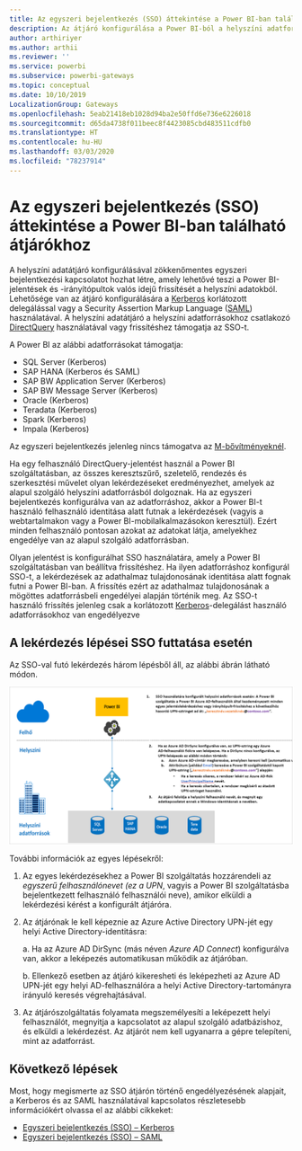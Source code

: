 ```yaml
---
title: Az egyszeri bejelentkezés (SSO) áttekintése a Power BI-ban található átjárókhoz
description: Az átjáró konfigurálása a Power BI-ból a helyszíni adatforrásokba történő egyszeri bejelentkezés (SSO) engedélyezéséhez.
author: arthiriyer
ms.author: arthii
ms.reviewer: ''
ms.service: powerbi
ms.subservice: powerbi-gateways
ms.topic: conceptual
ms.date: 10/10/2019
LocalizationGroup: Gateways
ms.openlocfilehash: 5eab21418eb1028d94ba2e50ffd6e736e6226018
ms.sourcegitcommit: d65da4738f011beec8f4423085cbd483511cdfb0
ms.translationtype: HT
ms.contentlocale: hu-HU
ms.lasthandoff: 03/03/2020
ms.locfileid: "78237914"
---
```

# <a name="overview-of-single-sign-on-sso-for-gateways-in-power-bi"></a>Az egyszeri bejelentkezés (SSO) áttekintése a Power BI-ban található átjárókhoz

A helyszíni adatátjáró konfigurálásával zökkenőmentes egyszeri bejelentkezési kapcsolatot hozhat létre, amely lehetővé teszi a Power BI-jelentések és -irányítópultok valós idejű frissítését a helyszíni adatokból. Lehetősége van az átjáró konfigurálására a [Kerberos](service-gateway-sso-kerberos.md) korlátozott delegálással vagy a Security Assertion Markup Language ([SAML](service-gateway-sso-saml.md)) használatával. A helyszíni adatátjáró a helyszíni adatforrásokhoz csatlakozó [DirectQuery](desktop-directquery-about.md) használatával vagy frissítéshez támogatja az SSO-t. 

A Power BI az alábbi adatforrásokat támogatja:

* SQL Server (Kerberos)
* SAP HANA (Kerberos és SAML)
* SAP BW Application Server (Kerberos)
* SAP BW Message Server (Kerberos) 
* Oracle (Kerberos) 
* Teradata (Kerberos)
* Spark (Kerberos)
* Impala (Kerberos)

Az egyszeri bejelentkezés jelenleg nincs támogatva az [M-bővítményeknél](https://github.com/microsoft/DataConnectors/blob/master/docs/m-extensions.md).

Ha egy felhasználó DirectQuery-jelentést használ a Power BI szolgáltatásban, az összes keresztszűrő, szeletelő, rendezés és szerkesztési művelet olyan lekérdezéseket eredményezhet, amelyek az alapul szolgáló helyszíni adatforrásból dolgoznak. Ha az egyszeri bejelentkezés konfigurálva van az adatforráshoz, akkor a Power BI-t használó felhasználó identitása alatt futnak a lekérdezések (vagyis a webtartalmakon vagy a Power BI-mobilalkalmazásokon keresztül). Ezért minden felhasználó pontosan azokat az adatokat látja, amelyekhez engedélye van az alapul szolgáló adatforrásban. 

Olyan jelentést is konfigurálhat SSO használatára, amely a Power BI szolgáltatásban van beállítva frissítéshez. Ha ilyen adatforráshoz konfigurál SSO-t, a lekérdezések az adathalmaz tulajdonosának identitása alatt fognak futni a Power BI-ban. A frissítés ezért az adathalmaz tulajdonosának a mögöttes adatforrásbeli engedélyei alapján történik meg. Az SSO-t használó frissítés jelenleg csak a korlátozott [Kerberos](service-gateway-sso-kerberos.md)-delegálást használó adatforrásokhoz van engedélyezve 

## <a name="query-steps-when-running-sso"></a>A lekérdezés lépései SSO futtatása esetén

Az SSO-val futó lekérdezés három lépésből áll, az alábbi ábrán látható módon.

![Az SSO-lekérdezés lépései](media/service-gateway-sso-overview/sso-query-steps.png)

További információk az egyes lépésekről:

1. Az egyes lekérdezésekhez a Power BI szolgáltatás hozzárendeli az *egyszerű felhasználónevet (ez a UPN*, vagyis a Power BI szolgáltatásba bejelentkezett felhasználó felhasználói neve), amikor elküldi a lekérdezési kérést a konfigurált átjáróra.

2. Az átjárónak le kell képeznie az Azure Active Directory UPN-jét egy helyi Active Directory-identitásra:

   a. Ha az Azure AD DirSync (más néven *Azure AD Connect*) konfigurálva van, akkor a leképezés automatikusan működik az átjáróban.

   b.  Ellenkező esetben az átjáró kikeresheti és leképezheti az Azure AD UPN-jét egy helyi AD-felhasználóra a helyi Active Directory-tartományra irányuló keresés végrehajtásával.

3. Az átjárószolgáltatás folyamata megszemélyesíti a leképezett helyi felhasználót, megnyitja a kapcsolatot az alapul szolgáló adatbázishoz, és elküldi a lekérdezést. Az átjárót nem kell ugyanarra a gépre telepíteni, mint az adatforrást.

## <a name="next-steps"></a>Következő lépések

Most, hogy megismerte az SSO átjárón történő engedélyezésének alapjait, a Kerberos és az SAML használatával kapcsolatos részletesebb információkért olvassa el az alábbi cikkeket:

* [Egyszeri bejelentkezés (SSO) – Kerberos](service-gateway-sso-kerberos.md)
* [Egyszeri bejelentkezés (SSO) – SAML](service-gateway-sso-saml.md)

